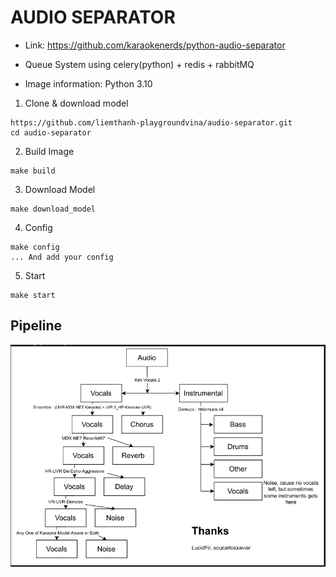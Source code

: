 # AUDIO SEPARATOR
- Link: https://github.com/karaokenerds/python-audio-separator

- Queue System using celery(python) + redis + rabbitMQ

- Image information: Python 3.10


1. Clone & download model
```# command
https://github.com/liemthanh-playgroundvina/audio-separator.git
cd audio-separator
```

2. Build Image
```# command
make build
```

3. Download Model
```# command
make download_model
```

4. Config
```# command
make config
... And add your config
```

5. Start
```# command
make start
```

## Pipeline
![Pipeline](https://github.com/liemthanh-playgroundvina/audio-separator/blob/main/sperate.PNG)